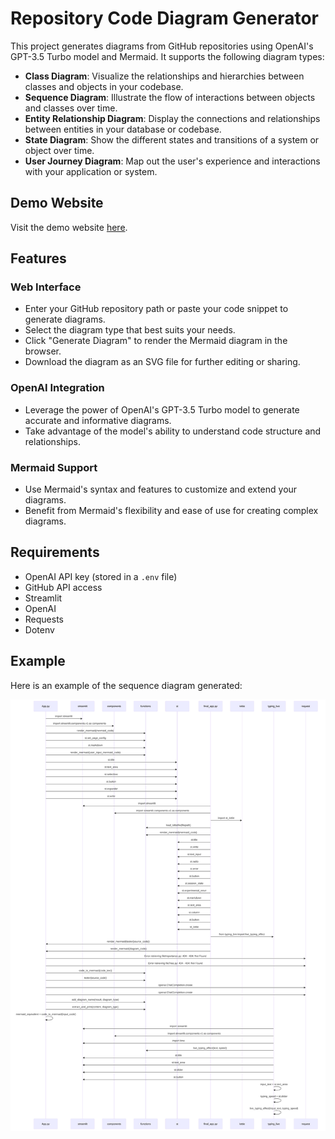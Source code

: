 # Repository Code Diagram Generator

This project generates diagrams from GitHub repositories using OpenAI's GPT-3.5 Turbo model and Mermaid. It supports the following diagram types:

- **Class Diagram**: Visualize the relationships and hierarchies between classes and objects in your codebase.
- **Sequence Diagram**: Illustrate the flow of interactions between objects and classes over time.
- **Entity Relationship Diagram**: Display the connections and relationships between entities in your database or codebase.
- **State Diagram**: Show the different states and transitions of a system or object over time.
- **User Journey Diagram**: Map out the user's experience and interactions with your application or system.

## Demo Website

Visit the demo website [here](https://iipacii-flow-final-app-v9snqv.streamlit.app/).

## Features

### Web Interface

- Enter your GitHub repository path or paste your code snippet to generate diagrams.
- Select the diagram type that best suits your needs.
- Click "Generate Diagram" to render the Mermaid diagram in the browser.
- Download the diagram as an SVG file for further editing or sharing.

### OpenAI Integration

- Leverage the power of OpenAI's GPT-3.5 Turbo model to generate accurate and informative diagrams.
- Take advantage of the model's ability to understand code structure and relationships.

### Mermaid Support

- Use Mermaid's syntax and features to customize and extend your diagrams.
- Benefit from Mermaid's flexibility and ease of use for creating complex diagrams.

## Requirements

- OpenAI API key (stored in a `.env` file)
- GitHub API access
- Streamlit
- OpenAI
- Requests
- Dotenv

## Example

Here is an example of the sequence diagram generated:

![Example](./mermaid-diagram.svg)